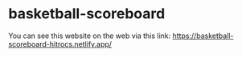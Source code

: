 # basketball-scoreboard
You can see this website on the web via this link: https://basketball-scoreboard-hitrocs.netlify.app/
